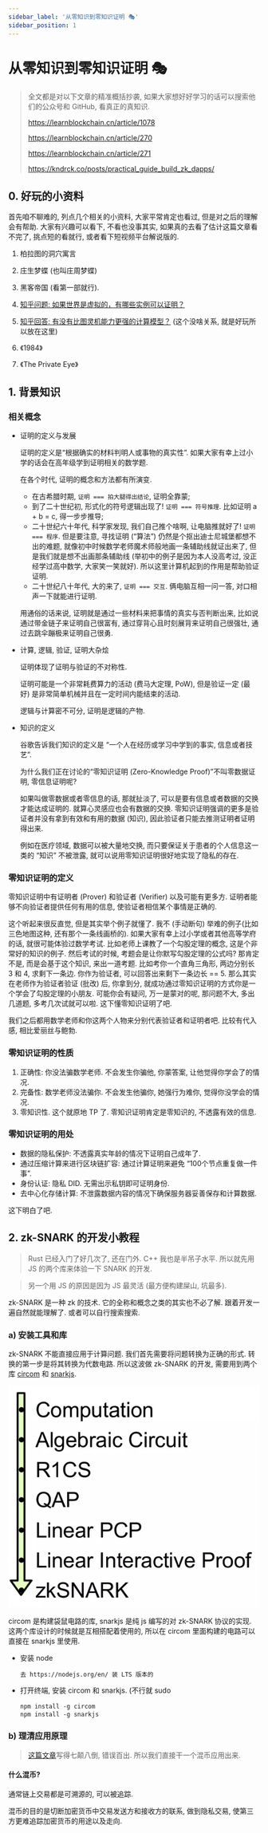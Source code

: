 ```yaml
---
sidebar_label: '从零知识到零知识证明 🎭'
sidebar_position: 1
---
```


# 从零知识到零知识证明 🎭

> 全文都是对以下文章的精准概括抄袭, 如果大家想好好学习的话可以搜索他们的公众号和 GitHub, 看真正的真知识.
>
> https://learnblockchain.cn/article/1078
>
> https://learnblockchain.cn/article/270
>
> https://learnblockchain.cn/article/271
>
> https://kndrck.co/posts/practical_guide_build_zk_dapps/

## 0. 好玩的小资料

首先咱不聊难的, 列点几个相关的小资料, 大家平常肯定也看过, 但是对之后的理解会有帮助. 大家有兴趣可以看下, 不看也没事其实, 如果真的去看了估计这篇文章看不完了, 挑点短的看就行, 或者看下短视频平台解说版的.

1. 柏拉图的洞穴寓言

2. 庄生梦蝶 (也叫庄周梦蝶)

3. 黑客帝国 (看第一部就行).

4. [知乎问题: 如果世界是虚拟的，有哪些实例可以证明？](https://www.zhihu.com/question/34642204)

5. [知乎回答: 有没有比图灵机能力更强的计算模型？](https://www.zhihu.com/question/21579465/answer/1515850944) (这个没啥关系, 就是好玩所以放在这里)

6. 《1984》

7. 《The Private Eye》

## 1. 背景知识

### 相关概念

- 证明的定义与发展

    证明的定义是“根据确实的材料判明人或事物的真实性”. 如果大家有幸上过小学的话会在高年级学到证明相关的数学题.

    在各个时代, 证明的概念和方法都有所演变.

    - 在古希腊时期, `证明 === 拍大腿得出结论`, 证明全靠蒙;
    - 到了二十世纪初, 形式化的符号逻辑出现了! `证明 === 符号推理`. 比如证明 a + b = c, 得一步步推导;
    - 二十世纪六十年代, 科学家发现, 我们自己推个啥啊, 让电脑推就好了! `证明 === 程序`. 但是要注意, 寻找证明 (“算法”) 仍然是个抠出迪士尼城堡都想不出的难题, 就像初中时候数学老师魔术师般地画一条辅助线就证出来了, 但是我们就是想不出画那条辅助线 (举初中的例子是因为本人没高考过, 没正经学过高中数学, 大家笑一笑就好). 所以这里计算机起到的作用是帮助验证证明.
    - 二十世纪八十年代, 大的来了, `证明 === 交互`. 俩电脑互相一问一答, 对口相声一下就能进行证明.

    用通俗的话来说, 证明就是通过一些材料来把事情的真实与否判断出来, 比如说通过带金链子来证明自己很富有, 通过穿背心且时刻展背来证明自己很强壮, 通过去跳伞蹦极来证明自己很勇.

- 计算, 逻辑, 验证, 证明大杂烩

    证明体现了证明与验证的不对称性.

    证明可能是一个非常耗费算力的活动 (费马大定理, PoW), 但是验证一定 (最好) 是非常简单机械并且在一定时间内能结束的活动.

    逻辑与计算密不可分, 证明是逻辑的产物.

- 知识的定义

    谷歌告诉我们知识的定义是 “一个人在经历或学习中学到的事实, 信息或者技艺”.

    为什么我们正在讨论的“零知识证明 (Zero-Knowledge Proof)”不叫零数据证明, 零信息证明呢?

    如果叫做零数据或者零信息的话, 那就扯淡了, 可以是要有信息或者数据的交换才能达成证明的. 就算心灵感应也会有数据的交换. 零知识证明强调的更多是验证者并没有拿到有效和有用的数据 (知识), 因此验证者只能去推测证明者证明得出来.

    例如在医疗领域, 数据可以被大量地交换, 而只要保证关于患者的个人信息这一类的 “知识” 不被泄露, 就可以说用零知识证明很好地实现了隐私的存在.

### 零知识证明的定义

零知识证明中有证明者 (Prover) 和验证者 (Verifier) 以及可能有更多方. 证明者能够不向验证者提供任何有用的信息, 使验证者相信某个事情是正确的.

这个听起来很反直觉, 但是其实举个例子就懂了. 我不 (手动断句) 举难的例子(比如三色地图这种, 还有那个一条线画桥的). 如果大家有幸上过小学或者其他高等学府的话, 就很可能体验过数学考试. 比如老师上课教了一个勾股定理的概念, 这是个非常好的知识的例子. 然后考试的时候, 考题会是让你默写勾股定理的公式吗? 那肯定不是, 而是会基于这个知识, 来出一道考题. 比如考你一个直角三角形, 两边分别长 3 和 4, 求剩下一条边. 你作为验证者, 可以回答出来剩下一条边长 == 5. 那么其实在老师作为验证者验证 (批改) 后, 你拿到分, 就成功通过零知识证明的方式你是一个学会了勾股定理的小朋友. 可能你会有疑问, 万一是蒙对的呢, 那问题不大, 多出几道题, 多考几次试就可以啦. 这下懂零知识证明了吧.

我们之后都用数学老师和你这两个人物来分别代表验证者和证明者吧. 比较有代入感, 相比爱丽丝与鲍勃.

### 零知识证明的性质

1. 正确性: 你没法骗数学老师. 不会发生你骗他, 你蒙答案, 让他觉得你学会了的情况.
2. 完备性: 数学老师没法骗你. 不会发生他骗你, 她强行为难你, 觉得你没学会的情况.
3. 零知识性. 这个就原地 TP 了. 零知识证明肯定是零知识的, 不透露有效的信息.

### 零知识证明的用处

  - 数据的隐私保护: 不透露真实年龄的情况下证明自己成年了.
  - 通过压缩计算来进行区块链扩容: 通过计算证明来避免 “100个节点重复做一件事”.
  - 身份认证: 隐私 DID. 无需出示私钥即可证明身份.
  - 去中心化存储计算: 不泄露数据内容的情况下确保服务器妥善保存和计算数据.

这下明白了吧.

## 2. zk-SNARK 的开发小教程

> Rust 已经入门了好几次了, 还在门外. C++ 我也是半吊子水平. 所以就先用 JS 的两个库来体验一下 SNARK 的开发.

> 另一个用 JS 的原因是因为 JS 最灵活 (最方便构建屎山, 坑最多).

zk-SNARK 是一种 zk 的技术. 它的全称和概念之类的其实也不必了解. 跟着开发一遍自然就能理解了. 或者可以自行搜索搜索.

### a) 安装工具和库

zk-SNARK 不能直接应用于计算问题. 我们首先需要将问题转换为正确的形式. 转换的第一步是将其转换为代数电路. 所以这波做 zk-SNARK 的开发, 需要用到两个库 [circom](https://github.com/iden3/circom) 和 [snarkjs](https://github.com/iden3/snarkjs).

![](/img/zero-knowledge/pipeline.png)

circom 是构建袋鼠电路的库, snarkjs 是纯 js 编写的对 zk-SNARK 协议的实现. 这两个库设计的时候就是互相搭配着使用的, 所以在 circom 里面构建的电路可以直接在 snarkjs 里使用.

- 安装 node

    ```
    去 https://nodejs.org/en/ 装 LTS 版本的
    ```

- 打开终端, 安装 circom 和 snarkjs. (不行就 sudo

    ```
    npm install -g circom
    npm install -g snarkjs
    ```

### b) 理清应用原理

> [这篇文章](https://learnblockchain.cn/article/1078)写得七颠八倒, 错误百出. 所以我们直接干一个混币应用出来.

#### 什么混币?

通常链上交易都是可溯源的, 可以被追踪.

混币的目的是切断加密货币中交易发送方和接收方的联系, 做到隐私交易, 使第三方更难追踪加密货币的用途以及走向.
